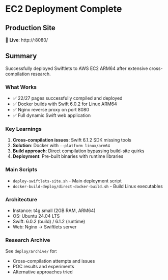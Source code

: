 # EC2 Deployment Complete

## Production Site
🚀 **Live**: http://<YOUR-EC2-IP>:8080/

## Summary
Successfully deployed Swiftlets to AWS EC2 ARM64 after extensive cross-compilation research.

### What Works
- ✅ 22/27 pages successfully compiled and deployed
- ✅ Docker builds with Swift 6.0.2 for Linux ARM64
- ✅ Nginx reverse proxy on port 8080
- ✅ Full dynamic Swift web application

### Key Learnings
1. **Cross-compilation issues**: Swift 6.1.2 SDK missing tools
2. **Solution**: Docker with `--platform linux/arm64`
3. **Build approach**: Direct compilation bypassing build-site quirks
4. **Deployment**: Pre-built binaries with runtime libraries

### Main Scripts
- `deploy-swiftlets-site.sh` - Main deployment script
- `docker-build-deploy/direct-docker-build.sh` - Build Linux executables

### Architecture
- Instance: t4g.small (2GB RAM, ARM64)
- OS: Ubuntu 24.04 LTS
- Swift: 6.0.2 (build) / 6.1.2 (runtime)
- Web: Nginx → Swiftlets server

### Research Archive
See `deploy/archive/` for:
- Cross-compilation attempts and issues
- POC results and experiments
- Alternative approaches tried
